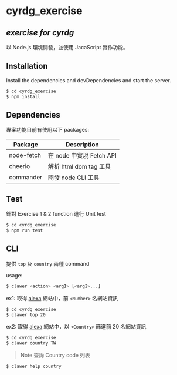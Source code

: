 # cyrdg_exercise

## _exercise for cyrdg_

以 Node.js 環境開發，並使用 JacaScript 實作功能。

## Installation

Install the dependencies and devDependencies and start the server.

```sh
$ cd cyrdg_exercise
$ npm install
```

## Dependencies

專案功能目前有使用以下 packages:

| Package    | Description              |
| ---------- | ------------------------ |
| node-fetch | 在 node 中實現 Fetch API |
| cheerio    | 解析 html dom tag 工具   |
| commander  | 開發 node CLI 工具       |

## Test

針對 Exercise 1 & 2 function 進行 Unit test

```sh
$ cd cyrdg_exercise
$ npm run test
```

## CLI

提供 `top` 及 `country` 兩種 command

usage:

```sh
$ clawer <action> <arg1> [<arg2>...]
```

ex1: 取得 [alexa](https://www.alexa.com/topsites/) 網站中，前 `<Number>` 名網站資訊

```sh
$ cd cyrdg_exercise
$ clawer top 20
```

ex2: 取得 [alexa](https://www.alexa.com/topsites/) 網站中，以 `<Country>` 篩選前 20 名網站資訊

```sh
$ cd cyrdg_exercise
$ clawer country TW
```

> Note 查詢 Country code 列表

```sh
$ clawer help country
```
